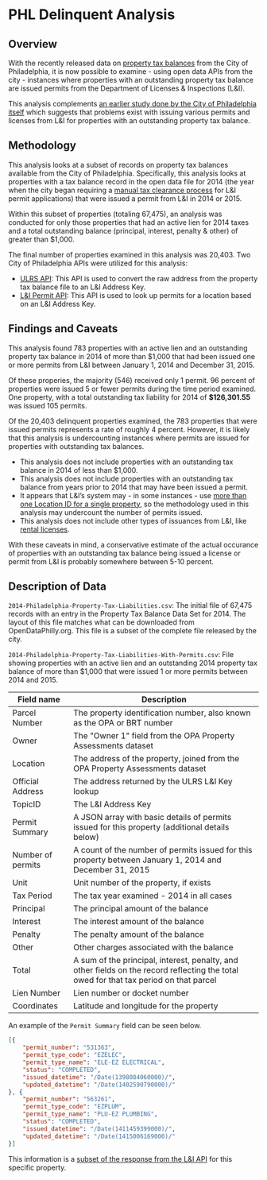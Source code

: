 # PHL Delinquent Analysis

## Overview

With the recently released data on [property tax balances](https://www.opendataphilly.org/dataset/property-tax-balances) from the City of Philadelphia, it is now possible to examine - using open data APIs from the city - instances where properties with an outstanding property tax balance are issued permits from the Department of Licenses & Inspections (L&I).

This analysis complements [an earlier study done by the City of Philadelphia itself](https://github.com/mheadd/licensing-delinquents) which suggests that problems exist with issuing various permits and licenses from L&I for properties with an outstanding property tax balance.

## Methodology

This analysis looks at a subset of records on property tax balances available from the City of Philadelphia. Specifically, this analysis looks at properties with a tax balance record in the open data file for 2014 (the year when the city began requiring a [manual tax clearance process](https://secure.phila.gov/revenue/TaxCompliance/) for L&I permit applications) that were issued a permit from L&I in 2014 or 2015.

Within this subset of properties (totaling 67,475), an analysis was conducted for only those properties that had an active lien for 2014 taxes and a total outstanding balance (principal, interest, penalty & other) of greater than $1,000. 

The final number of properties examined in this analysis was 20,403. Two City of Philadelphia APIs were utilized for this analysis:

* [ULRS API](http://api.phila.gov/ULRS311/): This API is used to convert the raw address from the property tax balance file to an L&I Address Key.
* [L&I Permit API](http://phlapi.com/licenseapi.html): This API is used to look up permits for a location based on an L&I Address Key.

## Findings and Caveats

This analysis found 783 properties with an active lien and an outstanding property tax balance in 2014 of more than $1,000 that had been issued one or more permits from L&I between January 1, 2014 and December 31, 2015.

Of these properies, the majority (546) received only 1 permit. 96 percent of properties were issued 5 or fewer permits during the time period examined. One property, with a total outstanding tax liability for 2014 of **$126,301.55** was issued 105 permits.

Of the 20,403 delinquent properties examined, the 783 properties that were issued permits represents a rate of roughly 4 percent. However, it is likely that this analysis is undercounting instances where permits are issued for properties with outstanding tax balances.

* This analysis does not include properties with an outstanding tax balance in 2014 of less than $1,000.
* This analysis does not include properties with an outstanding tax balance from years prior to 2014 that may have been issued a permit.
* It appears that L&I’s system may - in some instances - use [more than one Location ID for a single property](https://groups.google.com/forum/?fromgroups#!topic/opendataphilly/UdXIzwz7FQI), so the methodology used in this analysis may undercount the number of permits issued.
* This analysis does not include other types of issuances from L&I, like [rental licenses](http://www.phila.gov/li/pages/tenantlandlord.aspx).

With these caveats in mind, a conservative estimate of the actual occurance of properties with an outstanding tax balance being issued a license or permit from L&I is probably somewhere between 5-10 percent.

## Description of Data

```2014-Philadelphia-Property-Tax-Liabilities.csv```: The initial file of 67,475 records with an entry in the Property Tax Balance Data Set for 2014. The layout of this file matches what can be downloaded from OpenDataPhilly.org. This file is a subset of the complete file released by the city.  

```2014-Philadelphia-Property-Tax-Liabilities-With-Permits.csv```: File showing properties with an active lien and an outstanding 2014 property tax balance of more than $1,000 that were issued 1 or more permits between 2014 and 2015.

| Field name| Description |   
|---|---|
| Parcel Number | The property identification number, also known as the OPA or BRT number | 
| Owner |  The "Owner 1" field from the OPA Property Assessments dataset |  
| Location |  The address of the property, joined from the OPA Property Assessments dataset | 
| Official Address | The address returned by the ULRS L&I Key lookup | 
| TopicID |  The L&I Address Key | 
| Permit Summary | A JSON array with basic details of permits issued for this property (additional details below) | 
| Number of permits | A count of the number of permits issued for this property between January 1, 2014 and December 31, 2015 | 
| Unit |  Unit number of the property, if exists | 
| Tax Period | The tax year examined - 2014 in all cases  | 
| Principal | The principal amount of the balance  | 
| Interest | The interest amount of the balance  | 
| Penalty | The penalty amount of the balance  | 
| Other | Other charges associated with the balance  | 
| Total | A sum of the principal, interest, penalty, and other fields on the record reflecting the total owed for that tax period on that parcel  | 
| Lien Number | Lien number or docket number  | 
| Coordinates |  Latitude and longitude for the property | 

An example of the ```Permit Summary``` field can be seen below.

```json
[{
	"permit_number": "531363",
	"permit_type_code": "EZELEC",
	"permit_type_name": "ELE-EZ ELECTRICAL",
	"status": "COMPLETED",
	"issued_datetime": "/Date(1398084060000)/",
	"updated_datetime": "/Date(1402590790000)/"
}, {
	"permit_number": "563261",
	"permit_type_code": "EZPLUM",
	"permit_type_name": "PLU-EZ PLUMBING",
	"status": "COMPLETED",
	"issued_datetime": "/Date(1411459399000)/",
	"updated_datetime": "/Date(1415006169000)/"
}]
```

This information is a [subset of the response from the L&I API](http://services.phila.gov/PhillyApi/Data/v1.0/locations(669010)/permits?$filter=(issued_datetime%20gt%20datetime%272014-01-01%27)%20and%20(issued_datetime%20lt%20datetime%272015-12-31%27)&$format=json&$expand=locations) for this specific property. 


